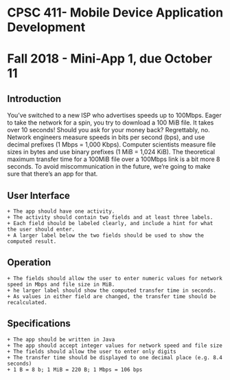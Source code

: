 # CPSC 411- Mobile Device Application Development
# Fall 2018 - Mini-App 1, due October 11
## Introduction
You’ve switched to a new ISP who advertises speeds up to 100Mbps. Eager to take the network for a spin, you try to download a 100 MiB file. It takes over 10 seconds! Should you ask for your money back?
Regrettably, no. Network engineers measure speeds in bits per second (bps), and use decimal prefixes (1 Mbps = 1,000 Kbps). Computer scientists measure file sizes in bytes and use binary prefixes (1 MiB = 1,024 KiB). The theoretical maximum transfer time for a 100MiB file over a 100Mbps link is a bit more 8 seconds.
To avoid miscommunication in the future, we’re going to make sure that there’s an app for that.
## User Interface
    + The app should have one activity.
    + The activity should contain two fields and at least three labels.
    + Each field should be labeled clearly, and include a hint for what the user should enter.
    + A larger label below the two fields should be used to show the computed result.
## Operation
    + The fields should allow the user to enter numeric values for network speed in Mbps and file size in MiB.
    + he larger label should show the computed transfer time in seconds.
    + As values in either field are changed, the transfer time should be recalculated.
## Specifications
    + The app should be written in Java
    + The app should accept integer values for network speed and file size
    + The fields should allow the user to enter only digits
    + The transfer time should be displayed to one decimal place (e.g. 8.4 seconds)
    + 1 B = 8 b; 1 MiB = 220 B; 1 Mbps = 106 bps
